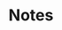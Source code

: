 ---
title: Notes
# bookToc: false
# bookFlatSection: true
# bookCollapseSection: true
# bookComments: false
# bookSearchExclude: false
# weight: 1
# draft: true
bookHidden: true
---